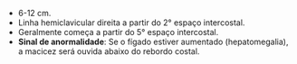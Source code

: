 - 6-12 cm. 
- Linha hemiclavicular direita a partir do 2° espaço intercostal. 
- Geralmente começa a partir do 5° espaço intercostal. 
- **Sinal de anormalidade**: Se o fígado estiver aumentado (hepatomegalia), a macicez será ouvida abaixo do rebordo costal.